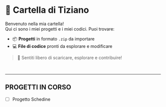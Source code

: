 # 📁 Cartella di Tiziano

Benvenuto nella mia cartella!  
Qui ci sono i miei progetti e i miei codici. Puoi trovare:

- 📦 **Progetti** in formato `.zip` da importare  
- 💻 **File di codice** pronti da esplorare e modificare  


> 🚀 Sentiti libero di scaricare, esplorare e contribuire!   
<br>

---

## PROGETTI IN CORSO
- [ ] Progetto Schedine
